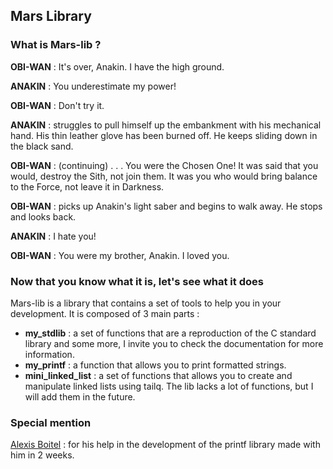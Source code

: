 ## Mars Library

### What is Mars-lib ?

**OBI-WAN** : It's over, Anakin. I have the high ground.

**ANAKIN** : You underestimate my power!

**OBI-WAN** : Don't try it.

**ANAKIN** : struggles to pull himself up the embankment with his mechanical hand. His thin leather glove has been burned off. He keeps sliding down in the black sand.

**OBI-WAN** : (continuing) . . . You were the Chosen One! It was said that you would, destroy the Sith, not join them. It was you who would bring balance to the Force, not leave it in Darkness.

**OBI-WAN** : picks up Anakin's light saber and begins to walk away. He stops and looks back.

**ANAKIN** : I hate you!

**OBI-WAN** : You were my brother, Anakin. I loved you.

### Now that you know what it is, let's see what it does

Mars-lib is a library that contains a set of tools to help you in your development. It is composed of 3 main parts :
- **my_stdlib** : a set of functions that are a reproduction of the C standard library and some more, I invite you to check the documentation for more information.
- **my_printf** : a function that allows you to print formatted strings.
- **mini_linked_list** : a set of functions that allows you to create and manipulate linked lists using tailq. The lib lacks a lot of functions, but I will add them in the future.

### Special mention
[Alexis Boitel](https://https://github.com/DiaboloAB) : for his help in the development of the printf library made with him in 2 weeks.
